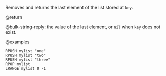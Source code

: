 Removes and returns the last element of the list stored at `key`.

@return

@bulk-string-reply: the value of the last element, or `nil` when `key` does not
exist.

@examples

```cli
RPUSH mylist "one"
RPUSH mylist "two"
RPUSH mylist "three"
RPOP mylist
LRANGE mylist 0 -1
```
